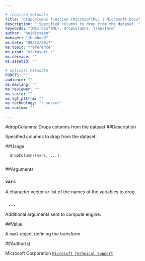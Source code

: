 ```yaml
--- 
 
# required metadata 
title: "dropColumns function (MicrosoftML) | Microsoft Docs" 
description: " Specified columns to drop from the dataset. " 
keywords: "(MicrosoftML), dropColumns, transform" 
author: "heidisteen" 
manager: "jhubbard" 
ms.date: "09/13/2017" 
ms.topic: "reference" 
ms.prod: "microsoft-r" 
ms.service: "" 
ms.assetid: "" 
 
# optional metadata 
ROBOTS: "" 
audience: "" 
ms.devlang: "" 
ms.reviewer: "" 
ms.suite: "" 
ms.tgt_pltfrm: "" 
ms.technology: "r-server" 
ms.custom: "" 
 
--- 
```

 
 
 
 
 #dropColumns: Drops columns from the dataset 
 ##Description
 
Specified columns to drop from the dataset.
 
 
 ##Usage

```   
  dropColumns(vars, ...)
 
```
 
 ##Arguments

   
  
 ### `vars`
 A character vector or list of the names of the variables to drop. 
  
  
  
 ### ` ...`
 Additional arguments sent to compute engine. 
  
 
 
 ##Value
 
A `maml` object defining the transform.
 
 ##Author(s)
 
Microsoft Corporation [`Microsoft Technical Support`](https://go.microsoft.com/fwlink/?LinkID=698556&clcid=0x409)

 
 
 
 
